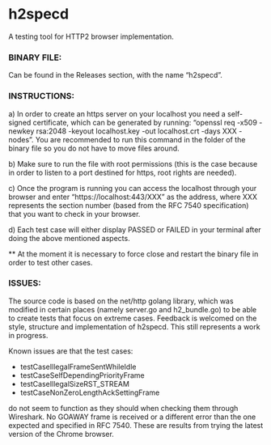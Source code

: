 # h2specd
A testing tool for HTTP2 browser implementation.

### BINARY FILE:

Can be found in the Releases section, with the name “h2specd”.

### INSTRUCTIONS:

a) In order to create an https server on your localhost you need a self-signed certificate, which can be generated by running: “openssl req -x509 -newkey rsa:2048 -keyout localhost.key -out localhost.crt -days XXX -nodes”. You are recommended to run this command in the folder of the binary file so you do not have to move files around.

b) Make sure to run the file with root permissions (this is the case because in order to listen to a port destined for https, root rights are needed).

c) Once the program is running you can access the localhost through your browser and enter “https://localhost:443/XXX” as the address, where XXX represents the section number (based from the RFC 7540 specification) that you want to check in your browser.

d) Each test case will either display PASSED or FAILED in your terminal after doing the above mentioned aspects.

** At the moment it is necessary to force close and restart the binary file in order to test other cases.

### ISSUES:

The source code is based on the net/http golang library, which was modified in certain places (namely server.go and h2_bundle.go) to be able to create tests that focus on extreme cases. Feedback is welcomed on the style, structure and implementation of h2specd. This still represents a work in progress.

Known issues are that the test cases:

* testCaseIllegalFrameSentWhileIdle
* testCaseSelfDependingPriorityFrame
* testCaseIllegalSizeRST_STREAM
* testCaseNonZeroLengthAckSettingFrame

do not seem to function as they should when checking them through Wireshark. No GOAWAY frame is received or a different error than the one expected and specified in RFC 7540. These are results from trying the latest version of the Chrome browser.
